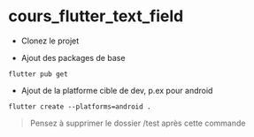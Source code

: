 # cours_flutter_text_field

- Clonez le projet

- Ajout des packages de base
```
flutter pub get
```

- Ajout de la platforme cible de dev, p.ex pour android
```
flutter create --platforms=android .
```

> Pensez à supprimer le dossier /test après cette commande

